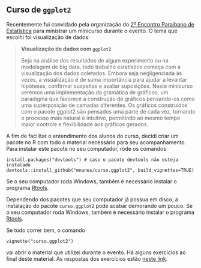 ## Curso de `ggplot2`

Recentemente fui convidado pela organização do [2º Encontro Paraibano de Estatística](https://sites.google.com/site/epbest2018/) para ministrar um minicurso durante o evento. O tema que escolhi foi visualização de dados:

> **Visualização de dados com `ggplot2`**
> 
> Seja na análise dos resultados de algum experimento ou na modelagem de big data, todo trabalho estatístico começa com a visualização dos dados coletados. Embora seja negligenciada às vezes, a visualização é de suma importância para ajudar a levantar hipóteses, confirmar suspeitas e avaliar suposições. Neste minicurso veremos uma implementação da gramática de gráficos, um paradigma que favorece a construção de gráficos pensando-os como uma superposição de camadas diferentes. Os gráficos construídos com o pacote ggplot2 são pensados uma parte de cada vez, tornando o processo mais natural e intuitivo, permitindo ao mesmo tempo maior controle e flexibilidade aos gráficos gerados.

A fim de facilitar o entendimento dos alunos do curso, decidi criar um pacote no R com todo o material necessário para seu acompanhamento. Para instalar este pacote no seu computador, rode os comandos

    install.packages("devtools") # caso o pacote devtools não esteja instalado
    devtools::install_github("mnunes/curso.ggplot2", build_vignettes=TRUE)
    
Se o seu computador roda Windows, também é necessário instalar o programa [Rtools](https://cran.r-project.org/bin/windows/Rtools/). 

Dependendo dos pacotes que seu computador já possua em disco, a instalação do pacote `curso.ggplot2` pode acabar demorando um pouco. Se o seu computador roda Windows, também é necessário instalar o programa [Rtools](https://cran.r-project.org/bin/windows/Rtools/).


Se tudo correr bem, o comando
    
    vignette("curso.ggplot2")

vai abrir o material que utilizei durante o evento. Há alguns exercícios ao final deste material. As respostas dos exercícios estão [neste link](https://github.com/mnunes/curso.ggplot2/blob/master/exercicios.R).



